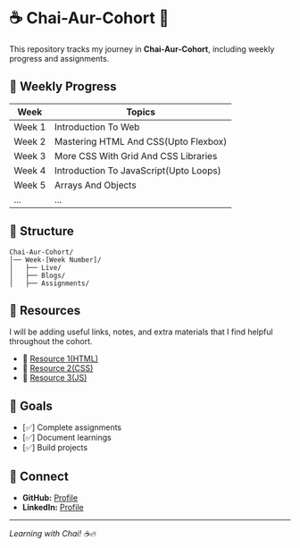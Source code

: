 # ☕ Chai-Aur-Cohort 🚀

This repository tracks my journey in **Chai-Aur-Cohort**, including weekly progress and assignments.

## 📅 Weekly Progress

| Week   | Topics                                 |
| ------ | -------------------------------------- |
| Week 1 | Introduction To Web                    |
| Week 2 | Mastering HTML And CSS(Upto Flexbox)   |
| Week 3 | More CSS With Grid And CSS Libraries   |
| Week 4 | Introduction To JavaScript(Upto Loops) |
| Week 5 | Arrays And Objects                     |
| ...    | ...                                    |

## 📂 Structure

```
Chai-Aur-Cohort/
│── Week-[Week Number]/
│   ├── Live/
│   ├── Blogs/
│   ├── Assignments/
```

## 📖 Resources

I will be adding useful links, notes, and extra materials that I find helpful throughout the cohort.

- 📌 [Resource 1(HTML)](https://developer.mozilla.org/en-US/docs/Web/HTML)
- 📌 [Resource 2(CSS)](https://developer.mozilla.org/en-US/docs/Web/CSS)
- 📌 [Resource 3(JS)](https://developer.mozilla.org/en-US/docs/Web/JavaScript)

## 🚀 Goals

- [✅] Complete assignments
- [✅] Document learnings
- [✅] Build projects

## 🤝 Connect

- **GitHub:** [Profile](https://github.com/Swarnavo2003)
- **LinkedIn:** [Profile](https://www.linkedin.com/in/swarnabha-majumder-079382255/)

---

_Learning with Chai! ☕🔥_
